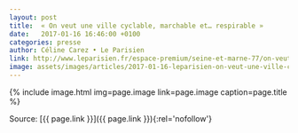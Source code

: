 ```yaml
---
layout: post
title:  « On veut une ville cyclable, marchable et… respirable »
date:   2017-01-16 16:46:00 +0100
categories: presse
author: Céline Carez • Le Parisien
link: http://www.leparisien.fr/espace-premium/seine-et-marne-77/on-veut-une-ville-cyclable-marchable-et-respirable-16-01-2017-6573309.php
image: assets/images/articles/2017-01-16-leparisien-on-veut-une-ville-cyclable-marchable-et-respirable.jpg
---
```


{% include image.html
            img=page.image
            link=page.image
            caption=page.title
%}

Source: [{{ page.link }}]({{ page.link }}){:rel='nofollow'}

